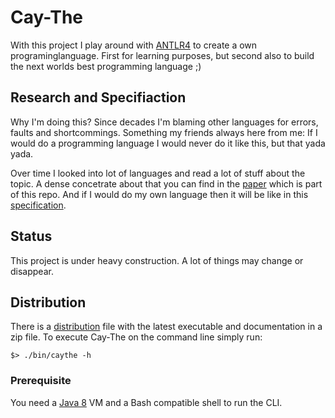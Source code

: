 # Cay-The

With  this  project  I  play  around   with  [ANTLR4][antlr]  to  create  a  own
programinglanguage. First  for learning purposes,  but second also to  build the
next worlds best programming language ;)

## Research and Specifiaction

Why  I'm doing  this?  Since decades  I'm blaming  other  languages for  errors,
faults and shortcommings.  Something my friends always here from  me: If I would
do a programming language I would never do it like this, but that yada yada.

Over time  I looked  into lot of  languages and  read a lot  of stuff  about the
topic. A dense  concetrate about that you can find  in the [paper][perfetc-lang]
which is part  of this repo. And if I  would do my own language then  it will be
like in this [specification][langspec].

## Status

This  project  is under  heavy  construction.  A lot  of  things  may change  or
disappear.

## Distribution

There  is   a  [distribution][dist]   file  with   the  latest   executable  and
documentation in a zip file. To execute Cay-The on the command line simply run:

    $> ./bin/caythe -h

### Prerequisite

You need a [Java 8][java8] VM and a Bash compatible shell to run the CLI.

[antlr]:        http://www.antlr.org/
[dist]:         https://ci.weltraumschaf.de/job/cay-the/lastSuccessfulBuild/artifact/module-distribution/target/distribution-1.0.0-SNAPSHOT.zip
[java8]:        https://java.com/en/download/
[langspec]:     https://ci.weltraumschaf.de/job/cay-the/lastSuccessfulBuild/artifact/module-documentation/target/latex/output/language_specification.pdf
[perfetc-lang]: https://ci.weltraumschaf.de/job/cay-the/lastSuccessfulBuild/artifact/module-documentation/target/latex/output/a_perfect_programming_language.pdf